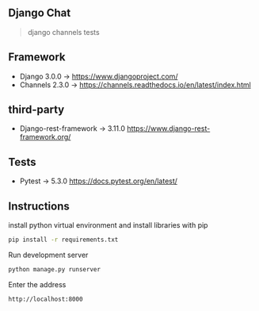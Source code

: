 ## Django Chat

> django channels tests

## Framework

* Django 3.0.0 -> https://www.djangoproject.com/
* Channels 2.3.0 -> https://channels.readthedocs.io/en/latest/index.html

## third-party

* Django-rest-framework -> 3.11.0 https://www.django-rest-framework.org/

## Tests

* Pytest -> 5.3.0 https://docs.pytest.org/en/latest/

## Instructions

install python virtual environment and install libraries with pip

```bash
pip install -r requirements.txt
```

Run development server

```bash
python manage.py runserver
```

Enter the address

```bash
http://localhost:8000
```
